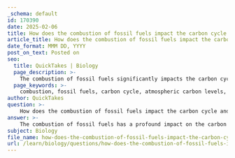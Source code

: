 ```yaml
---
_schema: default
id: 170390
date: 2025-02-06
title: How does the combustion of fossil fuels impact the carbon cycle and atmospheric carbon levels?
article_title: How does the combustion of fossil fuels impact the carbon cycle and atmospheric carbon levels?
date_format: MMM DD, YYYY
post_on_text: Posted on
seo:
  title: QuickTakes | Biology
  page_description: >-
    The combustion of fossil fuels significantly impacts the carbon cycle by releasing carbon dioxide into the atmosphere, disrupting natural carbon balance, and exacerbating climate change through feedback loops and increased greenhouse gas concentrations.
  page_keywords: >-
    combustion, fossil fuels, carbon cycle, atmospheric carbon levels, carbon dioxide, greenhouse gases, climate change, carbon sources, carbon sinks, global warming, environmental impact, feedback loops, deforestation, industrial processes, CO2 emissions
author: QuickTakes
question: >-
    How does the combustion of fossil fuels impact the carbon cycle and atmospheric carbon levels?
answer: >-
    The combustion of fossil fuels has a profound impact on the carbon cycle and atmospheric carbon levels, primarily through the release of carbon dioxide (CO2) and the disruption of the natural balance between carbon sources and sinks. Here’s a detailed explanation of these impacts:\n\n1. **Release of Carbon Dioxide**: When fossil fuels such as coal, oil, and natural gas are burned for energy, they release stored carbon in the form of CO2 into the atmosphere. This process is a direct source of carbon emissions and significantly contributes to the increase in atmospheric CO2 levels.\n\n2. **Disruption of Carbon Balance**: The carbon cycle is characterized by a balance between carbon sources (which release carbon) and sinks (which absorb carbon). Fossil fuel combustion increases the amount of carbon in the atmosphere, tipping this balance. Natural sinks, such as forests and oceans, are unable to absorb all the excess CO2, leading to higher concentrations of greenhouse gases in the atmosphere.\n\n3. **Feedback Loops**: The warming caused by fossil fuel emissions can trigger feedback loops that further exacerbate climate change. For instance, as global temperatures rise, permafrost in polar regions may thaw, releasing stored carbon in the form of methane (a potent greenhouse gas), which can further increase atmospheric temperatures. Additionally, melting polar ice reduces the Earth's albedo (reflectivity), leading to more heat absorption and further warming.\n\n4. **Human Activities and Carbon Cycle Disruption**: Since the Industrial Revolution, the significant increase in fossil fuel use has dramatically altered the natural carbon cycle. Human activities, including deforestation and industrial processes, have compounded the effects of fossil fuel combustion, leading to a substantial rise in atmospheric CO2 levels and contributing to climate change.\n\n5. **Increased Atmospheric CO2 Levels**: The combustion of fossil fuels is a major source of CO2 emissions, which enhances the greenhouse effect. This trapping of heat in the Earth's atmosphere leads to global warming, resulting in various environmental changes, including altered weather patterns, rising sea levels, and impacts on biodiversity.\n\nIn summary, fossil fuel combustion plays a critical role in the carbon cycle by releasing large amounts of CO2 into the atmosphere, disrupting the natural balance of carbon sources and sinks, and driving climate change. Understanding these impacts is essential for developing strategies to mitigate climate change and promote sustainability.
subject: Biology
file_name: how-does-the-combustion-of-fossil-fuels-impact-the-carbon-cycle-and-atmospheric-carbon-levels.md
url: /learn/biology/questions/how-does-the-combustion-of-fossil-fuels-impact-the-carbon-cycle-and-atmospheric-carbon-levels
---
```


&nbsp;